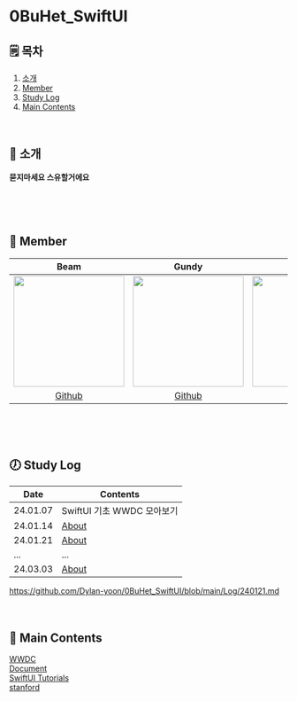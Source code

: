 # 0BuHet_SwiftUI

## 🗒︎ 목차
1. [소개](#-소개)
1. [Member](#-member)
1. [Study Log](#-study-log)
1. [Main Contents](#-main-contents)

<br>

## 👋 소개

**묻지마세요 스유할거에요**

<br>
<br>
<br>

## 🧑 Member 

|Beam|Gundy|Hamo|Zion|
|:---:|:---:|:---:|:---:|
|<img src="https://avatars.githubusercontent.com/u/77507952?v=4" width=200 height=200>|<img src = "https://avatars.githubusercontent.com/u/106914201?v=4" width=200 height=200>|<img src="https://avatars.githubusercontent.com/u/85005933?v=4" width=200 height=200>|<img src="https://avatars.githubusercontent.com/u/24710439?v=4" width=200 height=200>|
| [Github](https://github.com/Dylan-yoon) | [Github](https://github.com/Gundy93) | [Github](https://github.com/lxodud) | [Github](https://github.com/LeeZion94) |

<br>
<br>
<br>

## 🕖 Study Log

|Date|Contents|
|--|--| 
|24.01.07| SwiftUI 기초 WWDC 모아보기 |
|24.01.14| [About](https://github.com/Dylan-yoon/0BuHet_SwiftUI/blob/main/Log/240114.md) |
|24.01.21| [About](https://github.com/Dylan-yoon/0BuHet_SwiftUI/blob/main/Log/240121.md) |
|...|...|
|24.03.03| [About](https://github.com/Dylan-yoon/0BuHet_SwiftUI/blob/main/Log/240303.md) |

https://github.com/Dylan-yoon/0BuHet_SwiftUI/blob/main/Log/240121.md
<br>
<br>
<br>

## 📖 Main Contents

[WWDC](https://developer.apple.com/videos/developer-tools/)<br>
[Document](https://developer.apple.com/documentation/swiftui/)<br>
[SwiftUI Tutorials](https://developer.apple.com/tutorials/swiftui)<br>
[stanford](https://cs193p.sites.stanford.edu/2023)<br>
